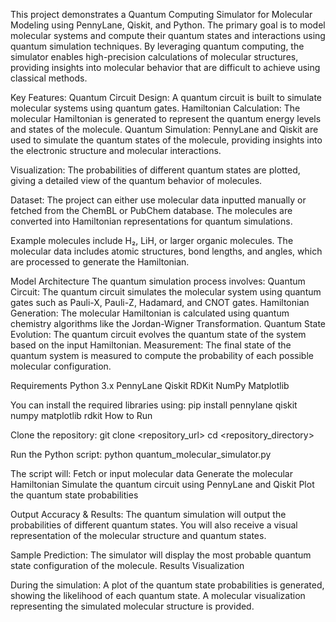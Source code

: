 This project demonstrates a Quantum Computing Simulator for Molecular Modeling using PennyLane, Qiskit, and Python. 
The primary goal is to model molecular systems and compute their quantum states and interactions using quantum simulation techniques. 
By leveraging quantum computing, the simulator enables high-precision calculations of molecular structures, providing insights into molecular behavior that are difficult to achieve using classical methods.

Key Features: 
Quantum Circuit Design: A quantum circuit is built to simulate molecular systems using quantum gates.
Hamiltonian Calculation: The molecular Hamiltonian is generated to represent the quantum energy levels and states of the molecule.
Quantum Simulation: PennyLane and Qiskit are used to simulate the quantum states of the molecule, providing insights into the electronic structure and molecular interactions.

Visualization: The probabilities of different quantum states are plotted, giving a detailed view of the quantum behavior of molecules.

Dataset: The project can either use molecular data inputted manually or fetched from the ChemBL or PubChem database. 
The molecules are converted into Hamiltonian representations for quantum simulations.

Example molecules include H₂, LiH, or larger organic molecules.
The molecular data includes atomic structures, bond lengths, and angles, which are processed to generate the Hamiltonian.

Model Architecture
The quantum simulation process involves:
Quantum Circuit: The quantum circuit simulates the molecular system using quantum gates such as Pauli-X, Pauli-Z, Hadamard, and CNOT gates.
Hamiltonian Generation: The molecular Hamiltonian is calculated using quantum chemistry algorithms like the Jordan-Wigner Transformation.
Quantum State Evolution: The quantum circuit evolves the quantum state of the system based on the input Hamiltonian.
Measurement: The final state of the quantum system is measured to compute the probability of each possible molecular configuration.

Requirements
Python 3.x
PennyLane
Qiskit
RDKit
NumPy
Matplotlib

You can install the required libraries using:
pip install pennylane qiskit numpy matplotlib rdkit
How to Run

Clone the repository:
git clone <repository_url>
cd <repository_directory>

Run the Python script:
python quantum_molecular_simulator.py

The script will:
Fetch or input molecular data
Generate the molecular Hamiltonian
Simulate the quantum circuit using PennyLane and Qiskit
Plot the quantum state probabilities

Output
Accuracy & Results:
The quantum simulation will output the probabilities of different quantum states.
You will also receive a visual representation of the molecular structure and quantum states.

Sample Prediction:
The simulator will display the most probable quantum state configuration of the molecule.
Results Visualization

During the simulation:
A plot of the quantum state probabilities is generated, showing the likelihood of each quantum state.
A molecular visualization representing the simulated molecular structure is provided.
